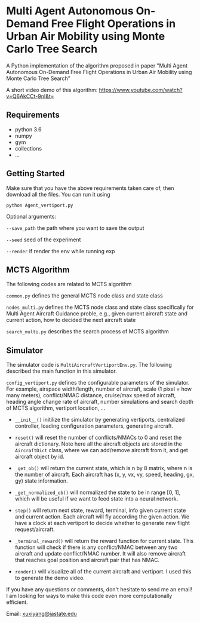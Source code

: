 # Multi Agent Autonomous On-Demand Free Flight Operations in Urban Air Mobility using Monte Carlo Tree Search

A Python implementation of the algorithm proposed in paper "Multi Agent Autonomous On-Demand Free Flight Operations in Urban Air Mobility using Monte Carlo Tree Search"

A short video demo of this algorithm: https://www.youtube.com/watch?v=Q6AkCCt-9nI&t=

## Requirements

* python 3.6
* numpy
* gym
* collections
* ...


## Getting Started

Make sure that you have the above requirements taken care of, then download all the files. You can run it using

```
python Agent_vertiport.py
```

Optional arguments:

`--save_path` the path where you want to save the output

`--seed` seed of the experiment

`--render` if render the env while running exp


## MCTS Algorithm
The following codes are related to MCTS algorithm

`common.py` defines the general MCTS node class and state class

`nodes_multi.py` defines the MCTS node class and state class specifically for Multi Agent Aircraft Guidance proble, e.g., given current aircraft state and current action, how to decided the next aircraft state

`search_multi.py` describes the search process of MCTS algorithm

## Simulator
The simulator code is `MultiAircraftVertiportEnv.py`. The following described the main function in this simulator.

`config_vertiport.py` defines the configurable parameters of the simulator. For example, airspace width/length, number of aircraft, scale (1 pixel = how many meters), conflict/NMAC distance, cruise/max speed of aircraft, heading angle change rate of aircraft, number simulations and search depth of MCTS algorithm, vertiport location, ...

* `__init__()` initilize the simulator by generating vertiports, centralized controller, loading configuration parameters, generating aircraft.

* `reset()` will reset the number of conflicts/NMACs to 0 and reset the aircraft dictionary. Note here all the aircraft objects are stored in the `AircraftDict` class, where we can add/remove aircraft from it, and get aircraft object by id.

* `_get_ob()` will return the current state, which is n by 8 matrix, where n is the number of aircraft. Each aircraft has (x, y, vx, vy, speed, heading, gx, gy) state information.

* `_get_normalized_ob()` will normalized the state to be in range [0, 1], which will be useful if we want to feed state into a neural network.

* `step()` will return next state, reward, terminal, info given current state and current action. Each aircraft will fly according the given action. We have a clock at each vertiport to decide whether to generate new flight request/aircraft.

* `_terminal_reward()` will return the reward function for current state. This function will check if there is any conflict/NMAC between any two aircraft and update conflict/NMAC number. It will also remove aircraft that reaches goal position and aircraft pair that has NMAC.

* `render()` will visualize all of the current aircraft and vertiport. I used this to generate the demo video.


If you have any questions or comments, don't hesitate to send me an email! I am looking for ways to make this code even more computationally efficient.

Email: xuxiyang@iastate.edu
